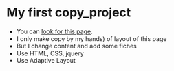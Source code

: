 # My first copy_project


- You can [look for this page](https://roamer39.github.io/project_1_painters/).
- I only make copy by my hands) of layout of this page
- But I change content and add some fiches
- Use HTML, CSS, jquery
- Use Adaptive Layout
